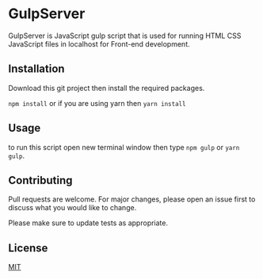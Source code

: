 # GulpServer

GulpServer is JavaScript gulp script that is used for running HTML CSS JavaScript files in localhost for Front-end development.

## Installation

Download this git project then install the required packages.

`npm install` or if you are using yarn then `yarn install`
## Usage

to run this script open new terminal window then type `npm gulp` or `yarn gulp`.

## Contributing
Pull requests are welcome. For major changes, please open an issue first to discuss what you would like to change.

Please make sure to update tests as appropriate.

## License
[MIT](https://choosealicense.com/licenses/mit/)
